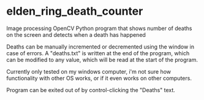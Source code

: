 # elden_ring_death_counter
 Image processing OpenCV Python program that shows number of deaths on the screen and detects when a death has happened

Deaths can be manually incremented or decremented using the window in case of errors. A "deaths.txt" is written at the end of the program, which can be modified to any value, which will be read at the start of the program.

Currently only tested on my windows computer, i'm not sure how functionality with other OS works, or if it even works on other computers.

Program can be exited out of by control-clicking the "Deaths" text.
